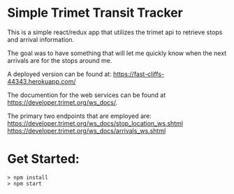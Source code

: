 # Simple Trimet Transit Tracker

This is a simple react/redux app that utilizes the trimet api to retrieve stops and arrival information.

The goal was to have something that will let me quickly know when the next arrivals are for the stops around me.

A deployed version can be found at:
https://fast-cliffs-44343.herokuapp.com/

The documention for the web services can be found at https://developer.trimet.org/ws_docs/.

The primary two endpoints that are employed are:
https://developer.trimet.org/ws_docs/stop_location_ws.shtml
https://developer.trimet.org/ws_docs/arrivals_ws.shtml

# Get Started:

```
> npm install
> npm start
```
